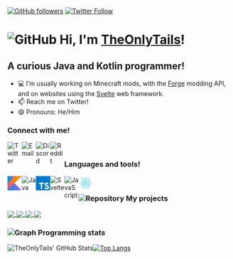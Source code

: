 [![GitHub followers](https://img.shields.io/github/followers/TheOnlyTails?style=social)][github_page]
[![Twitter Follow](https://img.shields.io/twitter/follow/The_Only_Tails?label=Follow&style=social)][twitter]

# <img alt="GitHub" width="32" src="https://img.icons8.com/fluent/48/000000/github.png"/> Hi, I'm [TheOnlyTails](https://theonlytails.com)!

## A curious Java and Kotlin programmer!
- 💻 I’m usually working on Minecraft mods, with the [Forge](https://github.com/MinecraftForge/MinecraftForge) modding API, and on websites using the [Svelte][svelte] web framework.
- 📫 Reach me on Twitter! 
- 😄 Pronouns: He/Him

### Connect with me!
[<img align="left" alt="Twitter" width="32" src="https://img.icons8.com/fluent/48/000000/twitter.png"/>](twitter)
[<img align="left" alt="Email" width="32" src="https://img.icons8.com/fluent/48/000000/email.png">][email]
[<img align="left" alt="Discord" width="32" src="https://img.icons8.com/fluent/48/000000/discord-logo.png"/>](discord.com/users/645291351562518542)
[<img align="left" alt="Reddit" width="32" src="https://img.icons8.com/fluent/48/000000/reddit.png"/>](reddit)

<br/>

### Languages and tools!
[<img align="left" alt="Kotlin" width="32" src="https://raw.githubusercontent.com/github/explore/80688e429a7d4ef2fca1e82350fe8e3517d3494d/topics/kotlin/kotlin.png"/>](kotlin)
[<img align="left" alt="Java" width="32" src="https://raw.githubusercontent.com/jmnote/z-icons/master/svg/java.svg"/>](java)
[<img align="left" alt="TypeScript" width="32" src="https://raw.githubusercontent.com/github/explore/80688e429a7d4ef2fca1e82350fe8e3517d3494d/topics/typescript/typescript.png"/>](typescript)
[<img align="left" alt="Svelte" width="32" src="https://svelte.dev/favicon.png"/>](svelte)
[<img align="left" alt="JavaScript" width="32" src="https://raw.githubusercontent.com/jmnote/z-icons/master/svg/javascript.svg"/>](javascript)
[<img align="left" alt="ReactJS" width="32" src="https://raw.githubusercontent.com/github/explore/80688e429a7d4ef2fca1e82350fe8e3517d3494d/topics/react/react.png"/>](react)  

<br/>

### <img alt="Repository" width="24" src="https://img.icons8.com/fluent/48/000000/repository.png"/> My projects
<a href="https://github.com/cryptic-cosmos/cryptic-cosmos">
  <img align="center" src="https://github-readme-stats.vercel.app/api/pin/?username=cryptic-cosmos&repo=cryptic-cosmos&theme=dark" />
</a>
<a href="https://github.com/theonlytails/loottables">
  <img align="center" src="https://github-readme-stats.vercel.app/api/pin/?username=TheOnlyTails&repo=loottables&theme=dark" />
</a>
<a href="https://github.com/theonlytails/blockmodels">
  <img align="center" src="https://github-readme-stats.vercel.app/api/pin/?username=TheOnlyTails&repo=blockmodels&theme=dark" />
</a>
<a href="https://github.com/theonlytails/theonlytails.com">
  <img align="center" src="https://github-readme-stats.vercel.app/api/pin/?username=TheOnlyTails&repo=theonlytails.com&theme=dark" />
</a>

### <img alt="Graph" width="24" src="https://img.icons8.com/fluent/48/000000/graph.png"/> Programming stats
<img align="left" alt="TheOnlyTails' GitHub Stats" src="https://github-readme-stats-hwa9vez0v.vercel.app/api?username=TheOnlyTails&include_all_commits=true&show_icons=true&hide_border=true&theme=dark"/>

[![Top Langs](https://github-readme-stats.vercel.app/api/top-langs/?username=TheOnlyTails&hide=c%23,shaderlab,hlsl&layout=compact&theme=dark)](https://github.com/anuraghazra/github-readme-stats)

[home_page]: https://theonlytails.com/
[twitter]: https://twitter.com/The_Only_Tails/
[reddit]: https://www.reddit.com/user/TheOnlyTails/
[github_page]: https://github.com/theonlytails
[email]: mailto:theonlytails@theonlytails.com

[java]: https://www.java.com/
[kotlin]: https://www.kotlinlang.org/
[typescript]: https://www.typescriptlang.org/
[javascript]: https://www.javascript.com/
[svelte]: https://svelte.dev/
[react]: https://reactjs.org/
